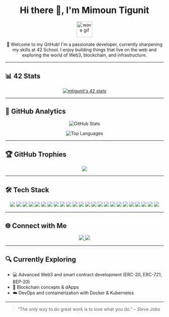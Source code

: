 <h1 align="center">Hi there 👋, I'm Mimoun Tigunit</h1>
<p align="center">
  <img src="https://media1.giphy.com/media/v1.Y2lkPTc5MGI3NjExcThmOWp3Z2lnaG41ZmVzbmc3MWNueXhmaWs4NG01Nmw1NzRoaXpoYSZlcD12MV9pbnRlcm5hbF9naWZfYnlfaWQmY3Q9cw/5HyXGsoFzXWPKFx07j/giphy.gif" width="50px" alt="wave gif" />
</p>

<p align="center">
  🚀 Welcome to my GitHub! I'm a passionate developer, currently sharpening my skills at 42 School. I enjoy building things that live on the web and exploring the world of Web3, blockchain, and infrastructure.
</p>

---

## 📊 42 Stats
<p align="center">
  <a href="https://profile.intra.42.fr/users/mtigunit">
    <img src="https://badge.mediaplus.ma/binary/mtigunit" alt="mtigunit's 42 stats" />
  </a>
</p>

---

## 🧠 GitHub Analytics

<p align="center">
  <img src="https://github-readme-stats.vercel.app/api?username=mtigunit&show_icons=true&theme=holi" alt="GitHub Stats" />
</p>

<p align="center">
  <img src="https://github-readme-stats.vercel.app/api/top-langs/?username=mtigunit&exclude_repo=github-readme-stats,mtigunit.github.io&show_icons=true&locale=en&theme=holi" alt="Top Languages" />
</p>

---

## 🏆 GitHub Trophies
<p align="center">
  <img src="https://github-profile-trophy.vercel.app/?username=mtigunit&theme=algolia&no-frame=false&no-bg=false&margin-w=4" />
</p>

---

## 🛠️ Tech Stack

<p align="center">
  <img src="https://img.shields.io/badge/C/C++-00599C?style=for-the-badge&logo=c%2B%2B&logoColor=white"/>
  <img src="https://img.shields.io/badge/Docker-2496ED?style=for-the-badge&logo=docker&logoColor=white"/>
  <img src="https://img.shields.io/badge/Bash-4EAA25?style=for-the-badge&logo=gnu-bash&logoColor=white"/>
  <img src="https://img.shields.io/badge/Linux-FCC624?style=for-the-badge&logo=linux&logoColor=black"/>
  <img src="https://img.shields.io/badge/Shell-0891b2?style=for-the-badge&logo=gnubash&logoColor=white"/>
  <img src="https://img.shields.io/badge/Kubernetes-326CE5?style=for-the-badge&logo=kubernetes&logoColor=white"/>
  <img src="https://img.shields.io/badge/Next.js-000000?style=for-the-badge&logo=next.js&logoColor=white"/>
  <img src="https://img.shields.io/badge/React-20232A?style=for-the-badge&logo=react&logoColor=61DAFB"/>
  <img src="https://img.shields.io/badge/TypeScript-3178C6?style=for-the-badge&logo=typescript&logoColor=white"/>
  <img src="https://img.shields.io/badge/JavaScript-F7DF1E?style=for-the-badge&logo=javascript&logoColor=black"/>
  <img src="https://img.shields.io/badge/NestJS-E0234E?style=for-the-badge&logo=nestjs&logoColor=white"/>
  <img src="https://img.shields.io/badge/Node.js-339933?style=for-the-badge&logo=nodedotjs&logoColor=white"/>
  <img src="https://img.shields.io/badge/Express.js-404D59?style=for-the-badge"/>
  <img src="https://img.shields.io/badge/Socket.IO-010101?style=for-the-badge&logo=socket.io&logoColor=white"/>
  <img src="https://img.shields.io/badge/Git-F05032?style=for-the-badge&logo=git&logoColor=white"/>
  <img src="https://img.shields.io/badge/TailwindCSS-38B2AC?style=for-the-badge&logo=tailwind-css&logoColor=white"/>
  <img src="https://img.shields.io/badge/Postman-FF6C37?style=for-the-badge&logo=postman&logoColor=white"/>
  <img src="https://img.shields.io/badge/HTML5-E34F26?style=for-the-badge&logo=html5&logoColor=white"/>
  <img src="https://img.shields.io/badge/CSS3-1572B6?style=for-the-badge&logo=css3&logoColor=white"/>
  <img src="https://img.shields.io/badge/Solidity-363636?style=for-the-badge&logo=solidity&logoColor=white"/>
  <img src="https://img.shields.io/badge/Prisma-2D3748?style=for-the-badge&logo=prisma&logoColor=white"/>
  <img src="https://img.shields.io/badge/PostgreSQL-336791?style=for-the-badge&logo=postgresql&logoColor=white"/>
  <img src="https://img.shields.io/badge/ArgoCD-F2F2F2?style=for-the-badge&logo=argo&logoColor=orange"/>
  <img src="https://img.shields.io/badge/Vagrant-1563FF?style=for-the-badge&logo=vagrant&logoColor=white"/>
</p>

---

## 🌐 Connect with Me

<p align="center">
  <a href="https://www.linkedin.com/in/mimoun-tigunit/" target="_blank">
    <img src="https://img.shields.io/badge/linkedin-%230077B5.svg?&style=for-the-badge&logo=linkedin&logoColor=white"/>
  </a>
  <a href="mailto:mimountigunit@gmail.com" target="_blank">
    <img src="https://img.shields.io/badge/Gmail-D14836.svg?&style=for-the-badge&logo=gmail&logoColor=white"/>
  </a>
</p>

---

## 🔍 Currently Exploring
- 💻 Advanced Web3 and smart contract development (ERC-20, ERC-721, BEP-20)
- 🧱 Blockchain concepts & dApps
- ☁️ DevOps and containerization with Docker & Kubernetes

---

> “The only way to do great work is to love what you do.” – *Steve Jobs*
